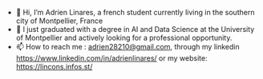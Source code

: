 - 👋 Hi, I’m Adrien Linares, a french student currently living in the southern city of Montpellier, France
- 🌱 I just graduated with a degree in AI and Data Science at the University of Montpellier and actively looking for a professional opportunity.
- 📫 How to reach me : adrien28210@gmail.com, through my linkedin https://www.linkedin.com/in/adrienlinares/ or my website: https://lincons.infos.st/
<!---
adlina1/adlina1 is a ✨ special ✨ repository because its `README.md` (this file) appears on your GitHub profile.
You can click the Preview link to take a look at your changes.
--->
